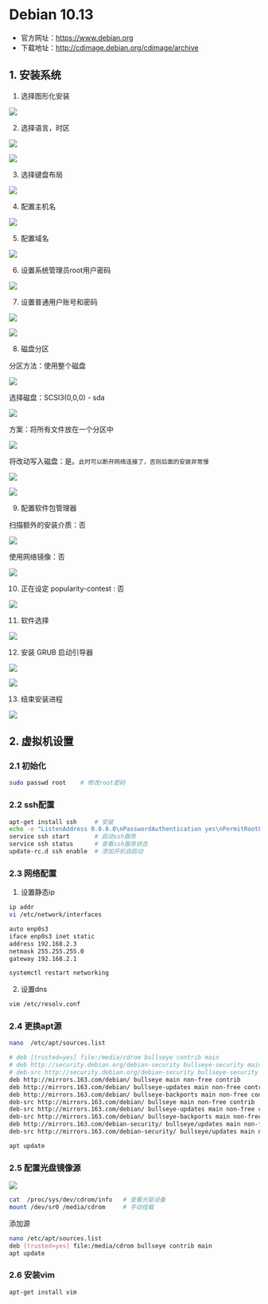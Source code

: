 # Debian 10.13

- 官方网址：https://www.debian.org
- 下载地址：http://cdimage.debian.org/cdimage/archive


## 1. 安装系统

1. 选择图形化安装

![](../../assets/_images/deploy/debian/1.png)

2. 选择语言，时区

![](../../assets/_images/deploy/debian/2.png)

![](../../assets/_images/deploy/debian/2_1.png)

3. 选择键盘布局

![](../../assets/_images/deploy/debian/3.png)

4. 配置主机名

![](../../assets/_images/deploy/debian/4.png)

5. 配置域名

![](../../assets/_images/deploy/debian/5.png)

6. 设置系统管理员root用户密码

![](../../assets/_images/deploy/debian/6.png)

7. 设置普通用户账号和密码

![](../../assets/_images/deploy/debian/7.png)

![](../../assets/_images/deploy/debian/7_1.png)

8. 磁盘分区

分区方法：使用整个磁盘

![](../../assets/_images/deploy/debian/8.png)

选择磁盘：SCSI3(0,0,0) - sda

![](../../assets/_images/deploy/debian/8_1.png)

方案：将所有文件放在一个分区中

![](../../assets/_images/deploy/debian/8_2.png)

将改动写入磁盘：是。`此时可以断开网络连接了，否则后面的安装非常慢`

![](../../assets/_images/deploy/debian/8_3.png)

![](../../assets/_images/deploy/debian/8_4.png)

9. 配置软件包管理器

扫描额外的安装介质：否

![](../../assets/_images/deploy/debian/9.png)

使用网络镜像：否

![](../../assets/_images/deploy/debian/9_1.png)

10. 正在设定 popularity-contest : 否

![](../../assets/_images/deploy/debian/10.png)

11. 软件选择

![](../../assets/_images/deploy/debian/11.png)

12. 安装 GRUB 启动引导器

![](../../assets/_images/deploy/debian/12.png)

![](../../assets/_images/deploy/debian/12_1.png)

13. 结束安装进程

![](../../assets/_images/deploy/debian/13.png)

## 2. 虚拟机设置

### 2.1 初始化

```bash
sudo passwd root    # 修改root密码
```

### 2.2 ssh配置

```bash
apt-get install ssh     # 安装
echo -e "ListenAddress 0.0.0.0\nPasswordAuthentication yes\nPermitRootLogin yes" >> /etc/ssh/sshd_config # 开启密码验证和root账号登录 
service ssh start       # 启动ssh服务
service ssh status      # 查看ssh服务状态
update-rc.d ssh enable  # 添加开机自启动
```

### 2.3 网络配置

1. 设置静态ip

```bash
ip addr
vi /etc/network/interfaces
```

```bash
auto enp0s3
iface enp0s3 inet static
address 192.168.2.3
netmask 255.255.255.0
gateway 192.168.2.1
```

```bash
systemctl restart networking
```

2. 设置dns

```bash
vim /etc/resolv.conf
```

### 2.4 更换apt源

```bash
nano  /etc/apt/sources.list
```

```bash
# deb [trusted=yes] file:/media/cdrom bullseye contrib main
# deb http://security.debian.org/debian-security bullseye-security main contrib
# deb-src http://security.debian.org/debian-security bullseye-security main contrib
deb http://mirrors.163.com/debian/ bullseye main non-free contrib
deb http://mirrors.163.com/debian/ bullseye-updates main non-free contrib
deb http://mirrors.163.com/debian/ bullseye-backports main non-free contrib
deb-src http://mirrors.163.com/debian/ bullseye main non-free contrib
deb-src http://mirrors.163.com/debian/ bullseye-updates main non-free contrib
deb-src http://mirrors.163.com/debian/ bullseye-backports main non-free contrib
deb http://mirrors.163.com/debian-security/ bullseye/updates main non-free contrib
deb-src http://mirrors.163.com/debian-security/ bullseye/updates main non-free contrib
```

```bash
apt update
```

### 2.5 配置光盘镜像源

![](../../assets/_images/deploy/debian/14.png)

```bash
cat  /proc/sys/dev/cdrom/info   # 查看光驱设备
mount /dev/sr0 /media/cdrom     # 手动挂载
```

添加源

```bash
nano /etc/apt/sources.list
deb [trusted=yes] file:/media/cdrom bullseye contrib main
apt update
```

### 2.6 安装vim

```bash
apt-get install vim
```

